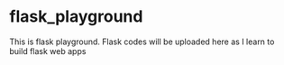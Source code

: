 # flask_playground
This is flask playground. Flask codes will be uploaded here as I learn to build flask web apps
